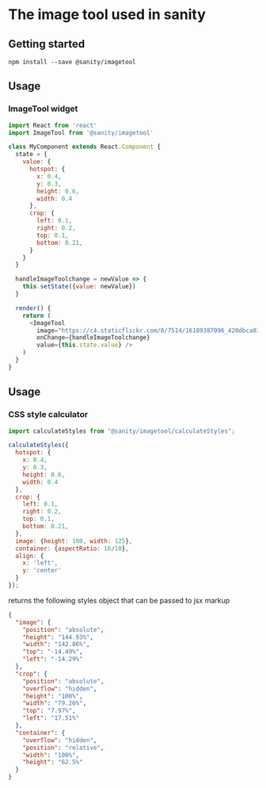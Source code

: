 # The image tool used in sanity

## Getting started

    npm install --save @sanity/imagetool


## Usage

### ImageTool widget

```js
import React from 'react'
import ImageTool from '@sanity/imagetool'

class MyComponent extends React.Component {
  state = {
    value: {
      hotspot: {
        x: 0.4,
        y: 0.3,
        height: 0.6,
        width: 0.4
      },
      crop: {
        left: 0.1,
        right: 0.2,
        top: 0.1,
        bottom: 0.21,
      }
    }
  }

  handleImageToolchange = newValue => {
    this.setState({value: newValue})
  }

  render() {
    return (
      <ImageTool
        image="https://c4.staticflickr.com/8/7514/16189387096_420dbca030_h.jpg"
        onChange={handleImageToolchange}
        value={this.state.value} />
    )
  }
}
```

## Usage

### CSS style calculator

```js
import calculateStyles from "@sanity/imagetool/calculateStyles";

calculateStyles({
  hotspot: {
    x: 0.4,
    y: 0.3,
    height: 0.6,
    width: 0.4
  },
  crop: {
    left: 0.1,
    right: 0.2,
    top: 0.1,
    bottom: 0.21,
  },
  image: {height: 100, width: 125},
  container: {aspectRatio: 16/10},
  align: {
    x: 'left',
    y: 'center'
  }
});
```

returns the following styles object that can be passed to jsx markup

```json
{
  "image": {
    "position": "absolute",
    "height": "144.93%",
    "width": "142.86%",
    "top": "-14.49%",
    "left": "-14.29%"
  },
  "crop": {
    "position": "absolute",
    "overflow": "hidden",
    "height": "100%",
    "width": "79.26%",
    "top": "7.97%",
    "left": "17.51%"
  },
  "container": {
    "overflow": "hidden",
    "position": "relative",
    "width": "100%",
    "height": "62.5%"
  }
}
```